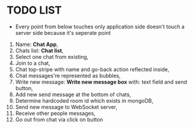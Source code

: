 # **TODO LIST**

* Every point from below touches only application side doesn't touch a server side because it's seperate point

1. Name: **Chat App**,
2. Chats list: **Chat list**,
3. Select one chat from existing,
4. Join to a chat,
5. Chat top-stripe with name and go-back action reflected inside,
6. Chat messages're represented as bubbles,
7. Write new message: **Write new message box** with: text field and send button,
8. Add new send message at the bottom of chats,
9. Determine hardcoded room id which exists in mongoDB,
10. Send new message to WebSocket server,
11. Receive other people messages,
12. Go out from chat via click on button